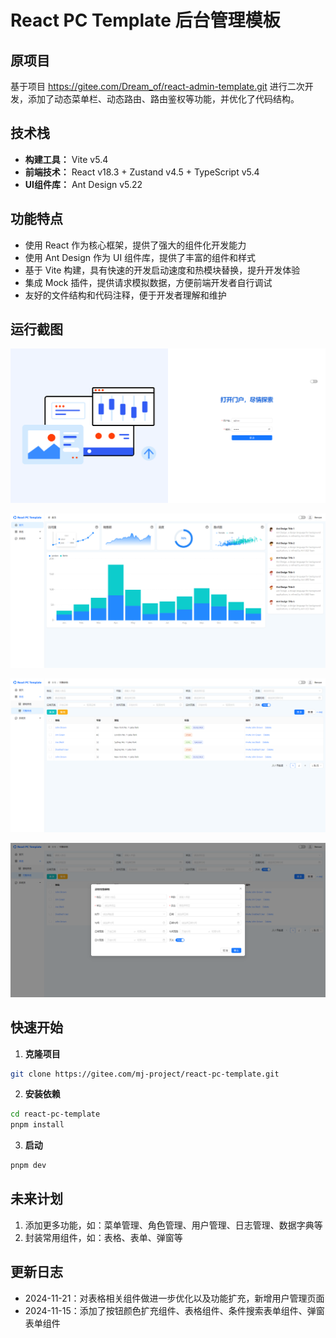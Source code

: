 # React PC Template 后台管理模板

## 原项目

   基于项目 https://gitee.com/Dream_of/react-admin-template.git 进行二次开发，添加了动态菜单栏、动态路由、路由鉴权等功能，并优化了代码结构。

## 技术栈

* **构建工具：** Vite v5.4
* **前端技术：** React v18.3 + Zustand v4.5 + TypeScript v5.4
* **UI组件库：** Ant Design v5.22

## 功能特点

* 使用 React 作为核心框架，提供了强大的组件化开发能力
* 使用 Ant Design 作为 UI 组件库，提供了丰富的组件和样式
* 基于 Vite 构建，具有快速的开发启动速度和热模块替换，提升开发体验
* 集成 Mock 插件，提供请求模拟数据，方便前端开发者自行调试
* 友好的文件结构和代码注释，便于开发者理解和维护

## 运行截图

![登录页面](src/assets/doc/login_page.png)

![Home页面](src/assets/doc/home_page.png)

![表格页面1](src/assets/doc/table_page1.png)

![表格页面2](src/assets/doc/table_page2.png)

## 快速开始

1. **克隆项目**

```bash
git clone https://gitee.com/mj-project/react-pc-template.git
```

2. **安装依赖**

```bash
cd react-pc-template
pnpm install
```

3. **启动**

```bash
pnpm dev
```

## 未来计划

1. 添加更多功能，如：菜单管理、角色管理、用户管理、日志管理、数据字典等
2. 封装常用组件，如：表格、表单、弹窗等

## 更新日志

* 2024-11-21：对表格相关组件做进一步优化以及功能扩充，新增用户管理页面
* 2024-11-15：添加了按钮颜色扩充组件、表格组件、条件搜索表单组件、弹窗表单组件
